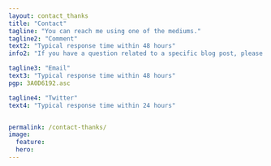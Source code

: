 ```yaml
---
layout: contact_thanks
title: "Contact"
tagline: "You can reach me using one of the mediums."
tagline2: "Comment"
text2: "Typical response time within 48 hours"
info2: "If you have a question related to a specific blog post, please use the comment feature (provided by Disqus) rather than emailing me about it."

tagline3: "Email"
text3: "Typical response time within 48 hours"
pgp: 3A0D6192.asc

tagline4: "Twitter"
text4: "Typical response time within 24 hours"


permalink: /contact-thanks/
image:
  feature:
  hero:
---
```

